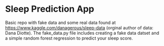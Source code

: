 # Sleep Prediction App
Basic repo with fake data and some real data found at https://www.kaggle.com/danagerous/sleep-data (orginal author of data: Dana Diotte). The fake_data.py file includes creating a fake data datset and a simple random forest regression to predict your sleep score.

